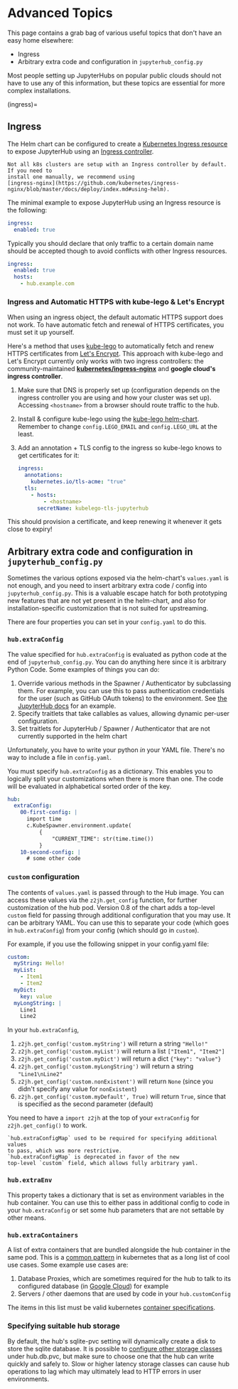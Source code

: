 # Advanced Topics

This page contains a grab bag of various useful topics that don't have an easy
home elsewhere:

- Ingress
- Arbitrary extra code and configuration in `jupyterhub_config.py`

Most people setting up JupyterHubs on popular public clouds should not have
to use any of this information, but these topics are essential for more complex
installations.

(ingress)=

## Ingress

The Helm chart can be configured to create a [Kubernetes Ingress
resource](https://kubernetes.io/docs/concepts/services-networking/ingress/) to
expose JupyterHub using an [Ingress
controller](https://kubernetes.io/docs/concepts/services-networking/ingress-controllers/).

```{note}
Not all k8s clusters are setup with an Ingress controller by default. If you need to
install one manually, we recommend using
[ingress-nginx](https://github.com/kubernetes/ingress-nginx/blob/master/docs/deploy/index.md#using-helm).
```

The minimal example to expose JupyterHub using an Ingress resource is the following:

```yaml
ingress:
  enabled: true
```

Typically you should declare that only traffic to a certain domain name should
be accepted though to avoid conflicts with other Ingress resources.

```yaml
ingress:
  enabled: true
  hosts:
    - hub.example.com
```

### Ingress and Automatic HTTPS with kube-lego & Let's Encrypt

When using an ingress object, the default automatic HTTPS support does not work.
To have automatic fetch and renewal of HTTPS certificates, you must set it up
yourself.

Here's a method that uses [kube-lego](https://github.com/jetstack/kube-lego)
to automatically fetch and renew HTTPS certificates from [Let's Encrypt](https://letsencrypt.org/).
This approach with kube-lego and Let's Encrypt currently only works with two ingress controllers:
the community-maintained [**kubernetes/ingress-nginx**](https://github.com/kubernetes/ingress-nginx)
and **google cloud's ingress controller**.

1. Make sure that DNS is properly set up (configuration depends on the ingress
   controller you are using and how your cluster was set up). Accessing
   `<hostname>` from a browser should route traffic to the hub.
2. Install & configure kube-lego using the
   [kube-lego helm-chart](https://github.com/helm/charts/tree/master/stable/kube-lego).
   Remember to change `config.LEGO_EMAIL` and `config.LEGO_URL` at the least.
3. Add an annotation + TLS config to the ingress so kube-lego knows to get certificates for
   it:

   ```yaml
   ingress:
     annotations:
       kubernetes.io/tls-acme: "true"
     tls:
       - hosts:
           - <hostname>
         secretName: kubelego-tls-jupyterhub
   ```

This should provision a certificate, and keep renewing it whenever it gets close
to expiry!

## Arbitrary extra code and configuration in `jupyterhub_config.py`

Sometimes the various options exposed via the helm-chart's `values.yaml` is not
enough, and you need to insert arbitrary extra code / config into
`jupyterhub_config.py`. This is a valuable escape hatch for both prototyping new
features that are not yet present in the helm-chart, and also for
installation-specific customization that is not suited for upstreaming.

There are four properties you can set in your `config.yaml` to do this.

### `hub.extraConfig`

The value specified for `hub.extraConfig` is evaluated as python code at the end
of `jupyterhub_config.py`. You can do anything here since it is arbitrary Python
Code. Some examples of things you can do:

1. Override various methods in the Spawner / Authenticator by subclassing them.
   For example, you can use this to pass authentication credentials for the user
   (such as GitHub OAuth tokens) to the environment. See
   [the JupyterHub docs](https://jupyterhub.readthedocs.io/en/latest/reference/authenticators.html#authentication-state) for
   an example.
2. Specify traitlets that take callables as values, allowing dynamic per-user
   configuration.
3. Set traitlets for JupyterHub / Spawner / Authenticator that are not currently
   supported in the helm chart

Unfortunately, you have to write your python _in_ your YAML file. There's no way
to include a file in `config.yaml`.

You must specify `hub.extraConfig` as a dictionary. This enables you to
logically split your customizations when there is more than one. The code will
be evaluated in alphabetical sorted order of the key.

```yaml
hub:
  extraConfig:
    00-first-config: |
      import time
      c.KubeSpawner.environment.update(
          {
              "CURRENT_TIME": str(time.time())
          }
    10-second-config: |
      # some other code
```

### `custom` configuration

The contents of `values.yaml` is passed through to the Hub image.
You can access these values via the `z2jh.get_config` function,
for further customization of the hub pod.
Version 0.8 of the chart adds a top-level `custom`
field for passing through additional configuration that you may use.
It can be arbitrary YAML.
You can use this to separate your code (which goes in `hub.extraConfig`)
from your config (which should go in `custom`).

For example, if you use the following snippet in your config.yaml file:

```yaml
custom:
  myString: Hello!
  myList:
    - Item1
    - Item2
  myDict:
    key: value
  myLongString: |
    Line1
    Line2
```

In your `hub.extraConfig`,

1. `z2jh.get_config('custom.myString')` will return a string `"Hello!"`
2. `z2jh.get_config('custom.myList')` will return a list `["Item1", "Item2"]`
3. `z2jh.get_config('custom.myDict')` will return a dict `{"key": "value"}`
4. `z2jh.get_config('custom.myLongString')` will return a string `"Line1\nLine2"`
5. `z2jh.get_config('custom.nonExistent')` will return `None` (since you didn't
   specify any value for `nonExistent`)
6. `z2jh.get_config('custom.myDefault', True)` will return `True`, since that is
   specified as the second parameter (default)

You need to have a `import z2jh` at the top of your `extraConfig` for
`z2jh.get_config()` to work.

```{versionchanged} 0.8
`hub.extraConfigMap` used to be required for specifying additional values
to pass, which was more restrictive.
`hub.extraConfigMap` is deprecated in favor of the new
top-level `custom` field, which allows fully arbitrary yaml.
```

### `hub.extraEnv`

This property takes a dictionary that is set as environment variables in the hub
container. You can use this to either pass in additional config to code in your
`hub.extraConfig` or set some hub parameters that are not settable by other means.

### `hub.extraContainers`

A list of extra containers that are bundled alongside the hub container in the
same pod. This is a [common
pattern](https://kubernetes.io/blog/2015/06/the-distributed-system-toolkit-patterns/)
in kubernetes that as a long list of cool use cases. Some example use cases are:

1. Database Proxies, which are sometimes required for the hub to talk to its
   configured database
   (in [Google Cloud](https://cloud.google.com/sql/docs/mysql/sql-proxy)) for example
2. Servers / other daemons that are used by code in your `hub.customConfig`

The items in this list must be valid kubernetes
[container specifications](https://kubernetes.io/docs/reference/generated/kubernetes-api/v1.19/#container-v1-core).

### Specifying suitable hub storage

By default, the hub's sqlite-pvc setting will dynamically create a disk to store
the sqlite database. It is possible to [configure other storage classes](schema_hub.db.type)
under hub.db.pvc, but make sure
to choose one that the hub can write quickly and safely to. Slow or higher
latency storage classes can cause hub operations to lag which may ultimately
lead to HTTP errors in user environments.
